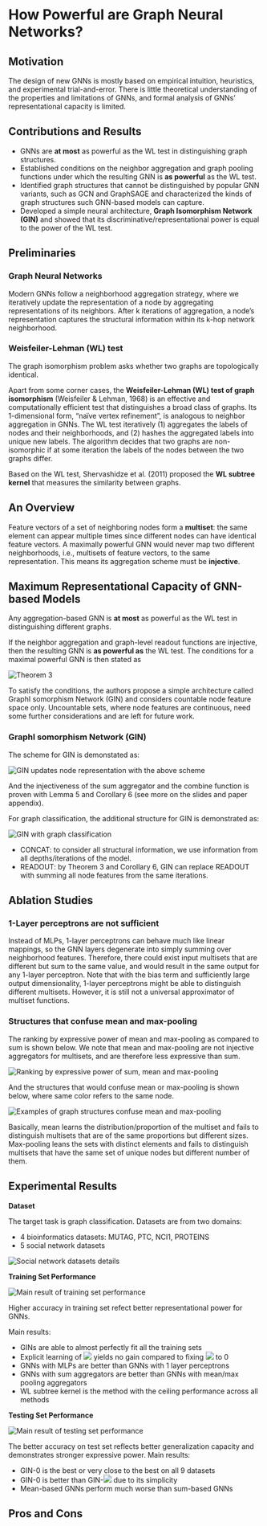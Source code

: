 # How Powerful are Graph Neural Networks?

## Motivation

The design of new GNNs is mostly based on empirical intuition, heuristics, and experimental trial-and-error. There is little theoretical understanding of the properties and limitations of GNNs, and formal analysis of GNNs’ representational capacity is limited.

## Contributions and Results
* GNNs are __at most__ as powerful as the WL test in distinguishing graph structures.
* Established conditions on the neighbor aggregation and graph pooling functions under which the resulting GNN is __as powerful__ as the WL test.
* Identified graph structures that cannot be distinguished by popular GNN variants, such as GCN and GraphSAGE and characterized the kinds of graph structures such GNN-based models can capture. 
* Developed a simple neural architecture, **Graph Isomorphism Network (GIN)** and showed that its discriminative/representational power is equal to the power of the WL test.

## Preliminaries

### Graph Neural Networks

Modern GNNs follow a neighborhood aggregation strategy, where we iteratively update the representation of a node by aggregating representations of its neighbors. After k iterations of aggregation, a node’s representation captures the structural information within its k-hop network neighborhood.

### Weisfeiler-Lehman (WL) test

The graph isomorphism problem asks whether two graphs are topologically identical. 

Apart from some corner cases, the **Weisfeiler-Lehman (WL) test of graph isomorphism** (Weisfeiler & Lehman, 1968) is an effective and computationally efficient test that distinguishes a broad class of graphs. Its 1-dimensional form, “naïve vertex refinement”, is analogous to neighbor aggregation in GNNs. The WL test iteratively (1) aggregates the labels of nodes and their neighborhoods, and (2) hashes the aggregated labels into unique new labels. The algorithm decides that two graphs are non-isomorphic if at some iteration the labels of the nodes between the two graphs differ.

Based on the WL test, Shervashidze et al. (2011) proposed the **WL subtree kernel** that measures the similarity between graphs. 

## An Overview

Feature vectors of a set of neighboring nodes form a **multiset**: the same element can appear multiple times since different nodes can have identical feature vectors. A maximally powerful GNN would never map two different neighborhoods, i.e., multisets of feature vectors, to the same representation. This means its
aggregation scheme must be **injective**. 

## Maximum Representational Capacity of GNN-based Models

Any aggregation-based GNN is __at most__ as powerful as the WL test in distinguishing different graphs. 

If the neighbor aggregation and graph-level readout functions are injective, then the resulting GNN is __as powerful as__ the WL test. The conditions for a maximal powerful GNN is then stated as 

![Theorem 3](fig/Theorem3.png)

To satisfy the conditions, the authors propose a simple architecture called GraphI somorphism Network (GIN) and considers countable node feature space only. Uncountable sets, where node features are continuous, need some further considerations and are left for future work.

### GraphI somorphism Network (GIN)

The scheme for GIN is demonstated as:

![GIN updates node representation with the above scheme](fig/GIN.png)

And the injectiveness of the sum aggregator and the combine function is proven with Lemma 5 and Corollary 6 (see more on the slides and paper appendix).

For graph classification, the additional structure for GIN is demonstrated as:

![GIN with graph classification](fig/GIN_graph_classification.png)

* CONCAT: to consider all structural information, we use information from all depths/iterations of the model.
* READOUT: by Theorem 3 and Corollary 6, GIN can replace READOUT with summing all node features from the same iterations.

## Ablation Studies

### 1-Layer perceptrons are not sufficient

Instead of MLPs, 1-layer perceptrons can behave much like linear mappings, so the GNN layers degenerate into simply summing over neighborhood features. Therefore, there could exist input multisets that are different but sum to the same value, and would result in the same output for any 1-layer perceptron. Note that with the bias term and sufficiently large output dimensionality, 1-layer perceptrons might be able to distinguish different multisets. However, it is still not a universal approximator of multiset functions.

### Structures that confuse mean and max-pooling

The ranking by expressive power of mean and max-pooling as compared to sum is shown below. We note that mean and max-pooling are not injective aggregators for multisets, and are therefore less expressive than sum.

![Ranking by expressive power of sum, mean and max-pooling](fig/Figure_2.png)

And the structures that would confuse mean or max-pooling is shown below, where same color refers to the same node.

![Examples of graph structures confuse mean and max-pooling](fig/Figure_3.png)

Basically, mean learns the distribution/proportion of the multiset and fails to distinguish multisets that are of the same proportions but different sizes. Max-pooling leans the sets with distinct elements and fails to distinguish multisets that have the same set of unique nodes but different number of them.


## Experimental Results

**Dataset**

The target task is graph classification. Datasets are from two domains:
* 4 bioinformatics datasets: MUTAG, PTC, NCI1, PROTEINS
* 5 social network datasets
  
![Social network datasets details](fig/datasets.png)

**Training Set Performance**

![Main result of training set performance](fig/figure4.png)

Higher accuracy in training set refect better representational power for GNNs. 

Main results:
* GINs are able to almost perfectly fit all the training sets
* Explicit learning of <img src="https://render.githubusercontent.com/render/math?math=\epsilon"> yields no gain compared to fixing <img src="https://render.githubusercontent.com/render/math?math=\epsilon"> to 0
* GNNs with MLPs are better than GNNs with 1 layer perceptrons
* GNNs with sum aggregators are better than GNNs with mean/max pooling aggregators
* WL subtree kernel is the method with the ceiling performance across all methods

**Testing Set Performance**

![Main result of testing set performance](fig/table1.png)

The better accuracy on test set reflects better generalization capacity and demonstrates stronger expressive power. Main results:
* GIN-0 is the best or very close to the best on all 9 datasets
* GIN-0 is better than GIN-<img src="https://render.githubusercontent.com/render/math?math=\epsilon"> due to its simplicity
* Mean-based GNNs perform much worse than sum-based GNNs

## Pros and Cons


